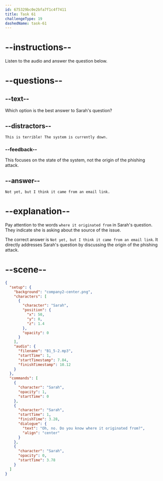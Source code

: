 ```yaml
---
id: 675329bc0e2bfa7f1c4f7411
title: Task 61
challengeType: 19
dashedName: task-61
---
```

<!-- (Audio) Sarah: Oh no! Do you know where it originated from? -->

<!-- SPEAKING -->

# --instructions--

Listen to the audio and answer the question below.

# --questions--

## --text--

Which option is the best answer to Sarah's question?

## --distractors--

`This is terrible! The system is currently down.`

### --feedback--

This focuses on the state of the system, not the origin of the phishing attack.

## --answer--

`Not yet, but I think it came from an email link.`

# --explanation--

Pay attention to the words `where it originated from` in Sarah's question. They indicate she is asking about the source of the issue.

The correct answer is `Not yet, but I think it came from an email link`. It directly addresses Sarah's question by discussing the origin of the phishing attack. 

# --scene--

```json
{
  "setup": {
    "background": "company2-center.png",
    "characters": [
      {
        "character": "Sarah",
        "position": {
          "x": 50,
          "y": 0,
          "z": 1.4
        },
        "opacity": 0
      }
    ],
    "audio": {
      "filename": "B1_5-2.mp3",
      "startTime": 1,
      "startTimestamp": 7.84,
      "finishTimestamp": 10.12
    }
  },
  "commands": [
    {
      "character": "Sarah",
      "opacity": 1,
      "startTime": 0
    },
    {
      "character": "Sarah",
      "startTime": 1,
      "finishTime": 3.28,
      "dialogue": {
        "text": "Oh, no. Do you know where it originated from?",
        "align": "center"
      }
    },
    {
      "character": "Sarah",
      "opacity": 0,
      "startTime": 3.78
    }
  ]
}
```

